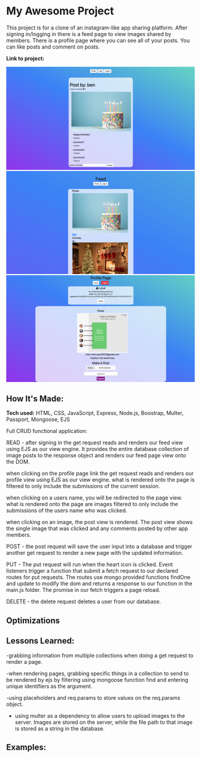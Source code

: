 # My Awesome Project
This project is for a clone of an instagram-like app sharing platform.
After signing in/logging in there is a feed page to view images shared by members.
There is a profile page where you can see all of your posts.
You can like posts and comment on posts.  


**Link to project:**

<img src="public/img/live_screenshot1.png">

<img src="public/img/live_screenshot2.png">

<img src="public/img/live_screenshot3.png">

## How It's Made:

**Tech used:** HTML, CSS, JavaScript, Express, Node.js, Boostrap, Multer, Passport, Mongoose, EJS 

Full CRUD functional application:

READ - after signing in the get request reads and renders our feed view using EJS as our view engine. It provides the entire database collection of image posts to the response object and renders our feed page view onto the DOM.

when clicking on the profile page link the get request reads and renders our profile view using EJS as our view engine. what is rendered onto the page is filtered to only include the submissions of the current session.

when clicking on a users name, you will be redirected to the page view. what is rendered onto the page are images filtered to only include the submissions of the users name who was clicked.

when clicking on an image, the post view is rendered. The post view shows the single image that was clicked and any comments posted by other app members.

POST - the post request will save the user input into a database and trigger another get request to render a new page with the updated information.

PUT - The put request will run when the heart icon is clicked. Event listeners trigger a function that submit a fetch request to our declared routes for put requests. The routes use mongo provided functions findOne and update to modify the dom and returns a response to our function in the main.js folder. The promise in our fetch triggers a page reload.

DELETE - the delete request deletes a user from our database.

## Optimizations


## Lessons Learned:

-grabbing information from multiple collections when doing a get request to render a page.

-when rendering pages, grabbing specific things in a collection to send to be rendered by ejs by filtering using mongoose function find and entering unique identifiers as the argument.

-using  placeholders and req.params to store values on the req.params object.

- using multer as a dependency to allow users to upload images to the server. Images are stored on the server, while the file path to that image is stored as a string in the database.

## Examples:


